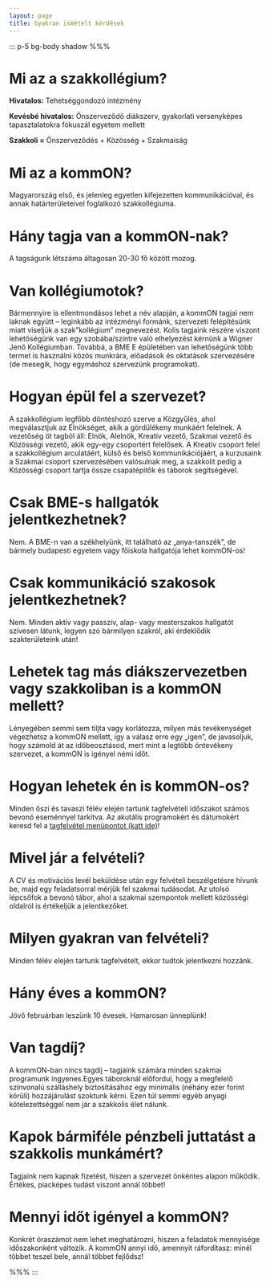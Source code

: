 ```yaml
---
layout: page
title: Gyakran ismételt kérdések
---
```


::: p-5 bg-body shadow
%%%

# Mi az a szakkollégium?

**Hivatalos:** Tehetséggondozó intézmény

**Kevésbé hivatalos:** Önszerveződő diákszerv, gyakorlati versenyképes
tapasztalatokra fókuszál egyetem mellett

**Szakkoli =** Önszerveződés + Közösség + Szakmaiság

# Mi az a kommON?

Magyarország első, és jelenleg egyetlen kifejezetten kommunikációval, és annak
határterületeivel foglalkozó szakkollégiuma.

# Hány tagja van a kommON-nak?

A tagságunk létszáma áltagosan 20-30 fő között mozog.

# Van kollégiumotok?

Bármennyire is ellentmondásos lehet a név alapján, a kommON tagjai nem laknak
együtt – leginkább az intézményi formánk, szervezeti felépítésünk miatt
viseljük a szak”kollégium” megnevezést. Kolis tagjaink részére viszont
lehetőségünk van egy szobába/szintre való elhelyezést kérnünk a Wigner Jenő
Kollégiumban. Továbbá, a BME E épületében van lehetőségünk több termet is
használni közös munkrára, előadások és oktatások szervezésére (de mesegik, hogy
egymáshoz szervezünk programokat).

# Hogyan épül fel a szervezet?

A szakkollégium legfőbb döntéshozó szerve a Közgyűlés, ahol megválasztjuk az
Elnökséget, akik a gördülékeny munkáért felelnek. A vezetőség öt tagból áll:
Elnök, Alelnök, Kreatív vezető, Szakmai vezető és Közösségi vezető, akik
egy-egy csoportért felelősek. A Kreatív csoport felel a szakkollégium
arculatáért, külső és belső kommunikációjáért, a kurzusaink a Szakmai csoport
szervezésében valósulnak meg, a szakkolit pedig a Közösségi csoport tartja
össze csapatépítők és táborok segítségével.

# Csak BME-s hallgatók jelentkezhetnek?

Nem. A BME-n van a székhelyünk, itt található az „anya-tanszék”, de bármely
budapesti egyetem vagy főiskola hallgatója lehet kommON-os!

# Csak kommunikáció szakosok jelentkezhetnek?

Nem. Minden aktív vagy passzív, alap- vagy mesterszakos hallgatót szívesen
látunk, legyen szó bármilyen szakról, aki érdeklődik szakterületeink után!

# Lehetek tag más diákszervezetben vagy szakkoliban is a kommON mellett?

Lényegében semmi sem tiljta vagy korlátozza, milyen más tevékenységet
végezhetsz a kommON mellett, így a válasz erre egy „igen”, de javasoljuk, hogy
számold át az időbeosztásod, mert mint a legtöbb öntevékeny szervezet, a kommON
is igényel némi időt.

# Hogyan lehetek én is kommON-os?

Minden őszi és tavaszi félév elején tartunk tagfelvételi időszakot számos
bevonó eseménnyel tarkítva. Az akutális programokért és dátumokért keresd fel a
[tagfelvétel menüpontot (katt ide)](/tagfelvetel)!

# Mivel jár a felvételi?

A CV és motivációs levél beküldése után egy felvételi beszélgetésre hívunk be,
majd egy feladatsorral mérjük fel szakmai tudásodat. Az utolsó lépcsőfok a
bevonó tábor, ahol a szakmai szempontok mellett közösségi oldalról is
értékeljük a jelentkezőket.

# Milyen gyakran van felvételi?

Minden félév elején tartunk tagfelvételt, ekkor tudtok jelentkezni hozzánk.

# Hány éves a kommON?

Jövő februárban leszünk 10 évesek. Hamarosan ünneplünk!

# Van tagdíj?

A kommON-ban nincs tagdíj – tagjaink számára minden szakmai programunk
ingyenes.Egyes táboroknál előfordul, hogy a megfelelő színvonalú szálláshely
biztosításához egy minimális (néhány ezer forint körüli) hozzájárulást szoktunk
kérni. Ezen túl semmi egyéb anyagi kötelezettséggel nem jár a szakkolis élet
nálunk.

# Kapok bármiféle pénzbeli juttatást a szakkolis munkámért?

Tagjaink nem kapnak fizetést, hiszen a szervezet önkéntes alapon működik.
Értékes, piacképes tudást viszont annál többet!

# Mennyi időt igényel a kommON?

Konkrét óraszámot nem lehet meghatározni, hiszen a feladatok mennyisége
időszakonként változik. A kommON annyi idő, amennyit ráfordítasz: minél többet
teszel bele, annál többet fejlődsz!

%%%
:::
